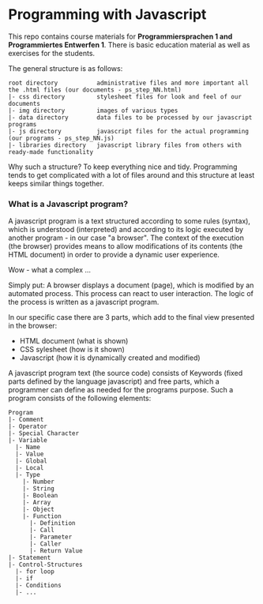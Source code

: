 # Programming with Javascript #

This repo contains course materials for **Programmiersprachen 1 and Programmiertes Entwerfen 1**. There is basic education material as well as exercises for the students.

The general structure is as follows:

    root directory           administrative files and more important all the .html files (our documents - ps_step_NN.html) 
    |- css directory         stylesheet files for look and feel of our documents
    |- img directory         images of various types
    |- data directory        data files to be processed by our javascript programs
    |- js directory          javascript files for the actual programming (our programs - ps_step_NN.js) 
    |- libraries directory   javascript library files from others with ready-made functionality

Why such a structure? To keep everything nice and tidy. Programming tends to get complicated with a lot of files around
and this structure at least keeps similar things together.   

### What is a Javascript program? ###
A javascript program is a text structured according to some rules (syntax), which is understood
(interpreted) and according to its logic executed by another program - in our case "a browser".
The context of the execution (the browser) provides means to allow modifications of its contents
(the HTML document) in order to provide a dynamic user experience.

Wow - what a complex ...

Simply put: A browser displays a document (page), which is modified by an automated process. This
process can react to user interaction. The logic of the process is written as a javascript program.

In our specific case there are 3 parts, which add to the final view presented in the browser:
 - HTML document (what is shown)
 - CSS sylesheet (how is it shown)
 - Javascript (how it is dynamically created and modified)      

A javascript program text (the source code) consists of Keywords (fixed parts defined by the language javascript) and
free parts, which a programmer can define as needed for the programs purpose. Such a program consists of the following elements:

    Program
    |- Comment
    |- Operator
    |- Special Character
    |- Variable
      |- Name
      |- Value
      |- Global
      |- Local
      |- Type
        |- Number
        |- String
        |- Boolean
        |- Array
        |- Object
        |- Function
          |- Definition
          |- Call
          |- Parameter
          |- Caller
          |- Return Value
    |- Statement
    |- Control-Structures
      |- for loop
      |- if
      |- Conditions
      |- ...

